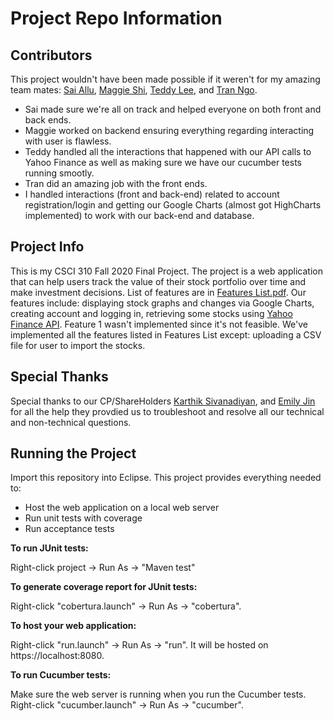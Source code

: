 # Project Repo Information

## Contributors

This project wouldn't have been made possible if it weren't for my amazing team mates: [Sai Allu](https://github.com/allusai), [Maggie Shi](https://github.com/maggiemshi), [Teddy Lee](https://github.com/leetheod), and [Tran Ngo](https://github.com/tranngo). 

* Sai made sure we're all on track and helped everyone on both front and back ends. 
* Maggie worked on backend ensuring everything regarding interacting with user is flawless. 
* Teddy handled all the interactions that happened with our API calls to Yahoo Finance as well as making sure we have our cucumber tests running smootly. 
* Tran did an amazing job with the front ends. 
* I handled interactions (front and back-end) related to account registration/login and getting our Google Charts (almost got HighCharts implemented) to work with our back-end and database.

## Project Info

This is my CSCI 310 Fall 2020 Final Project. The project is a web application that can help users track the value of their stock portfolio over time and make investment decisions. List of features are in [Features List.pdf](Features_List.pdf). Our features include: displaying stock graphs and changes via Google Charts, creating account and logging in, retrieving some stocks using [Yahoo Finance API](https://github.com/sstrickx/yahoofinance-api). Feature 1 wasn't implemented since it's not feasible. We've implemented all the features listed in Features List except: uploading a CSV file for user to import the stocks.

## Special Thanks

Special thanks to our CP/ShareHolders [Karthik Sivanadiyan](https://github.com/Karthik-Sivanadiyan), and [Emily Jin](https://github.com/jin914) for all the help they provdied us to troubleshoot and resolve all our technical and non-technical questions.

## Running the Project

Import this repository into Eclipse. This project provides everything needed to:

- Host the web application on a local web server
- Run unit tests with coverage
- Run acceptance tests

**To run JUnit tests:**

Right-click project -> Run As -> "Maven test"

**To generate coverage report for JUnit tests:**

Right-click "cobertura.launch" -> Run As -> "cobertura".

**To host your web application:**

Right-click "run.launch" -> Run As -> "run". It will be hosted on https://localhost:8080.

**To run Cucumber tests:**

Make sure the web server is running when you run the Cucumber tests. Right-click "cucumber.launch" -> Run As -> "cucumber".
